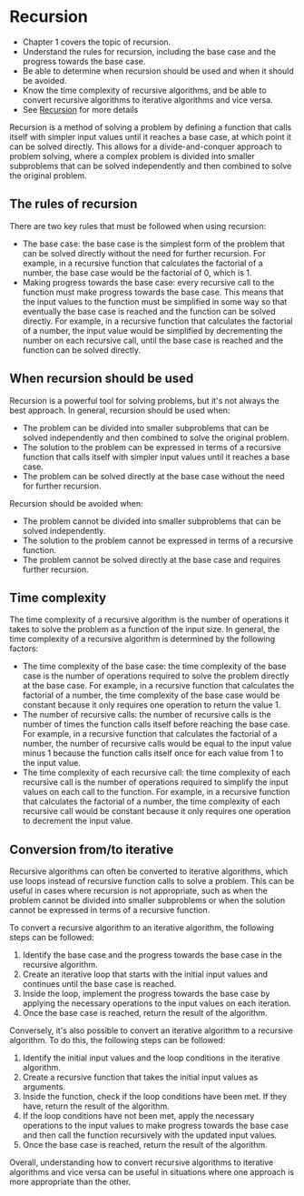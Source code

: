# Recursion

-   Chapter 1 covers the topic of recursion.
-   Understand the rules for recursion, including the base case and the progress towards the base case.
-   Be able to determine when recursion should be used and when it should be avoided.
-   Know the time complexity of recursive algorithms, and be able to convert recursive algorithms to iterative algorithms and vice versa.
-  See [Recursion](Recursion.md) for more details

Recursion is a method of solving a problem by defining a function that calls itself with simpler input values until it reaches a base case, at which point it can be solved directly. This allows for a divide-and-conquer approach to problem solving, where a complex problem is divided into smaller subproblems that can be solved independently and then combined to solve the original problem.

## The rules of recursion

There are two key rules that must be followed when using recursion:

-   The base case: the base case is the simplest form of the problem that can be solved directly without the need for further recursion. For example, in a recursive function that calculates the factorial of a number, the base case would be the factorial of 0, which is 1.
-   Making progress towards the base case: every recursive call to the function must make progress towards the base case. This means that the input values to the function must be simplified in some way so that eventually the base case is reached and the function can be solved directly. For example, in a recursive function that calculates the factorial of a number, the input value would be simplified by decrementing the number on each recursive call, until the base case is reached and the function can be solved directly.

## When recursion should be used

Recursion is a powerful tool for solving problems, but it's not always the best approach. In general, recursion should be used when:

-   The problem can be divided into smaller subproblems that can be solved independently and then combined to solve the original problem.
-   The solution to the problem can be expressed in terms of a recursive function that calls itself with simpler input values until it reaches a base case.
-   The problem can be solved directly at the base case without the need for further recursion.

Recursion should be avoided when:

-   The problem cannot be divided into smaller subproblems that can be solved independently.
-   The solution to the problem cannot be expressed in terms of a recursive function.
-   The problem cannot be solved directly at the base case and requires further recursion.

## Time complexity

The time complexity of a recursive algorithm is the number of operations it takes to solve the problem as a function of the input size. In general, the time complexity of a recursive algorithm is determined by the following factors:

-   The time complexity of the base case: the time complexity of the base case is the number of operations required to solve the problem directly at the base case. For example, in a recursive function that calculates the factorial of a number, the time complexity of the base case would be constant because it only requires one operation to return the value 1.
-   The number of recursive calls: the number of recursive calls is the number of times the function calls itself before reaching the base case. For example, in a recursive function that calculates the factorial of a number, the number of recursive calls would be equal to the input value minus 1 because the function calls itself once for each value from 1 to the input value.
-   The time complexity of each recursive call: the time complexity of each recursive call is the number of operations required to simplify the input values on each call to the function. For example, in a recursive function that calculates the factorial of a number, the time complexity of each recursive call would be constant because it only requires one operation to decrement the input value.

## Conversion from/to iterative

Recursive algorithms can often be converted to iterative algorithms, which use loops instead of recursive function calls to solve a problem. This can be useful in cases where recursion is not appropriate, such as when the problem cannot be divided into smaller subproblems or when the solution cannot be expressed in terms of a recursive function.

To convert a recursive algorithm to an iterative algorithm, the following steps can be followed:

1.  Identify the base case and the progress towards the base case in the recursive algorithm.
2.  Create an iterative loop that starts with the initial input values and continues until the base case is reached.
3.  Inside the loop, implement the progress towards the base case by applying the necessary operations to the input values on each iteration.
4.  Once the base case is reached, return the result of the algorithm.

Conversely, it's also possible to convert an iterative algorithm to a recursive algorithm. To do this, the following steps can be followed:

1.  Identify the initial input values and the loop conditions in the iterative algorithm.
2.  Create a recursive function that takes the initial input values as arguments.
3.  Inside the function, check if the loop conditions have been met. If they have, return the result of the algorithm.
4.  If the loop conditions have not been met, apply the necessary operations to the input values to make progress towards the base case and then call the function recursively with the updated input values.
5.  Once the base case is reached, return the result of the algorithm.

Overall, understanding how to convert recursive algorithms to iterative algorithms and vice versa can be useful in situations where one approach is more appropriate than the other.
